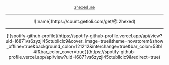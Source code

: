 <div align="center">

<a href='https://2hexed.me/'><code>2hexed.me</code></a>
<hr />
![:name](https://count.getloli.com/get/@:2hexed)
<hr />
[![spotify-github-profile](https://spotify-github-profile.vercel.app/api/view?uid=l6871vs6zyzjl45ctubllclc9&cover_image=true&theme=novatorem&show_offline=true&background_color=121212&interchange=true&bar_color=53b14f&bar_color_cover=true)](https://spotify-github-profile.vercel.app/api/view?uid=l6871vs6zyzjl45ctubllclc9&redirect=true)
<br />

</div>

